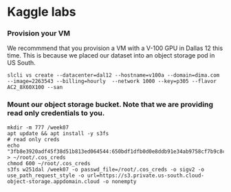 # Kaggle labs

### Provision your VM
We recommmend that you provision a VM with a V-100 GPU in Dallas 12 this time. This is because we placed our dataset into an object storage pod in US South.
```
slcli vs create --datacenter=dal12 --hostname=v100a --domain=dima.com --image=2263543 --billing=hourly  --network 1000 --key=p305 --flavor AC2_8X60X100 --san
```

### Mount our object storage bucket.  Note that we are providing read only credentials to you.
```
mkdir -m 777 /week07
apt update && apt install -y s3fs
# read only creds
echo "3fb8e3920adf45f38d51b813ed064544:650bdf1dfb0d0e8ddb91e34ab9758cf7b9c8ca957988fe52" > ~/root/.cos_creds
chmod 600 ~/root/.cos_creds
s3fs w251dal /week07 -o passwd_file=/root/.cos_creds -o sigv2 -o use_path_request_style -o url=https://s3.private.us-south.cloud-object-storage.appdomain.cloud -o nonempty
```
